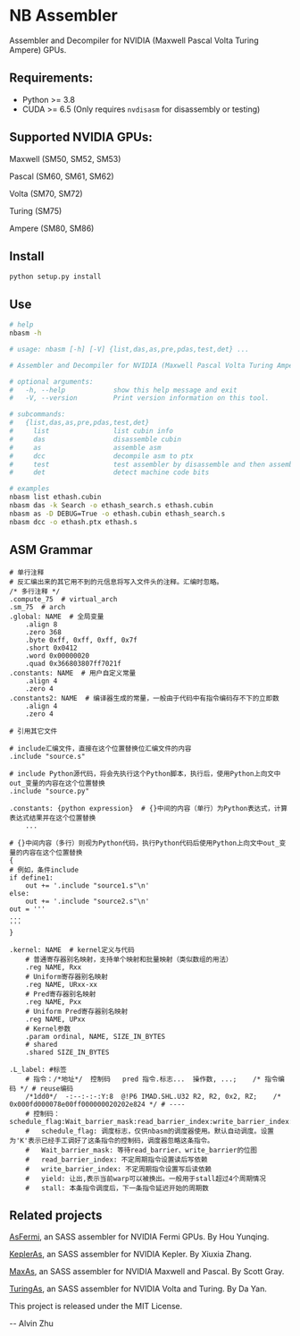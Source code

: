 # NB Assembler

Assembler and Decompiler for NVIDIA (Maxwell Pascal Volta Turing Ampere) GPUs.


## Requirements:

* Python >= 3.8
* CUDA >= 6.5 (Only requires `nvdisasm` for disassembly or testing) 


## Supported NVIDIA GPUs:

Maxwell (SM50, SM52, SM53)

Pascal (SM60, SM61, SM62)

Volta (SM70, SM72)

Turing (SM75)

Ampere (SM80, SM86)


## Install

```
python setup.py install
```


## Use

```bash
# help
nbasm -h

# usage: nbasm [-h] [-V] {list,das,as,pre,pdas,test,det} ...

# Assembler and Decompiler for NVIDIA (Maxwell Pascal Volta Turing Ampere) GPUs.

# optional arguments:
#   -h, --help            show this help message and exit
#   -V, --version         Print version information on this tool.

# subcommands:
#   {list,das,as,pre,pdas,test,det}
#     list                list cubin info
#     das                 disassemble cubin
#     as                  assemble asm
#     dcc                 decompile asm to ptx
#     test                test assembler by disassemble and then assemble
#     det                 detect machine code bits

# examples
nbasm list ethash.cubin 
nbasm das -k Search -o ethash_search.s ethash.cubin
nbasm as -D DEBUG=True -o ethash.cubin ethash_search.s
nbasm dcc -o ethash.ptx ethash.s
```

## ASM Grammar

```assembly
# 单行注释
# 反汇编出来的其它用不到的元信息将写入文件头的注释。汇编时忽略。
/* 多行注释 */
.compute_75  # virtual_arch
.sm_75  # arch
.global: NAME  # 全局变量
	.align 8
	.zero 368
	.byte 0xff, 0xff, 0xff, 0x7f
	.short 0x0412
	.word 0x00000020
	.quad 0x366803807ff7021f
.constants: NAME  # 用户自定义常量
    .align 4
    .zero 4
.constants2: NAME  # 编译器生成的常量，一般由于代码中有指令编码存不下的立即数
    .align 4
    .zero 4

# 引用其它文件

# include汇编文件，直接在这个位置替换位汇编文件的内容
.include "source.s"

# include Python源代码，将会先执行这个Python脚本，执行后，使用Python上向文中out_变量的内容在这个位置替换
.include "source.py"

.constants: {python expression}  # {}中间的内容（单行）为Python表达式，计算表达式结果并在这个位置替换
    ...

# {}中间内容（多行）则视为Python代码，执行Python代码后使用Python上向文中out_变量的内容在这个位置替换
{
# 例如，条件include
if define1:
    out += '.include "source1.s"\n'
else:
    out += '.include "source2.s"\n'
out = '''
...
'''
}

.kernel: NAME  # kernel定义与代码
	# 普通寄存器别名映射，支持单个映射和批量映射（类似数组的用法）
	.reg NAME, Rxx
	# Uniform寄存器别名映射
	.reg NAME, URxx-xx
	# Pred寄存器别名映射
	.reg NAME, Pxx
	# Uniform Pred寄存器别名映射
	.reg NAME, UPxx
	# Kernel参数
	.param ordinal, NAME, SIZE_IN_BYTES
	# shared
	.shared SIZE_IN_BYTES

.L_label: #标签
    # 指令：/*地址*/  控制码   pred 指令.标志...  操作数, ...;    /* 指令编码 */ # reuse编码
	/*1dd0*/  -:--:-:-:Y:8  @!P6 IMAD.SHL.U32 R2, R2, 0x2, RZ;    /* 0x000fd000078e00ff000000020202e824 */ # ----
	# 控制码： schedule_flag:Wait_barrier_mask:read_barrier_index:write_barrier_index:yield:stall
	#	schedule_flag: 调度标志，仅供nbasm的调度器使用。默认自动调度。设置为'K'表示已经手工调好了这条指令的控制码，调度器忽略这条指令。
	#	Wait_barrier_mask: 等待read_barrier、write_barrier的位图
	#	read_barrier_index: 不定周期指令设置读后写依赖
	#	write_barrier_index: 不定周期指令设置写后读依赖
	#	yield: 让出,表示当前warp可以被换出。一般用于stall超过4个周期情况
	#	stall: 本条指令调度后，下一条指令延迟开始的周期数
```

## Related projects

[AsFermi](https://github.com/hyqneuron/asfermi), an SASS assembler for NVIDIA Fermi GPUs. By Hou Yunqing.

[KeplerAs](https://github.com/xiuxiazhang/KeplerAs), an SASS assembler for NVIDIA Kepler. By Xiuxia Zhang.

[MaxAs](https://github.com/NervanaSystems/maxas), an SASS assembler for NVIDIA Maxwell and Pascal. By Scott Gray.

[TuringAs](https://github.com/daadaada/turingas), an SASS assembler for NVIDIA Volta and Turing. By Da Yan.



This project is released under the MIT License.

-- Alvin Zhu